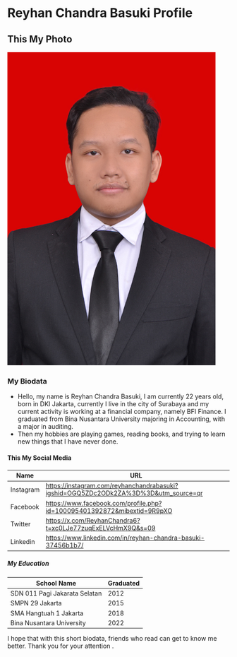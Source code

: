 # Reyhan Chandra Basuki Profile

## This My Photo
![Myphotolocal](crop.jpg)


### My Biodata

- Hello, my name is Reyhan Chandra Basuki, I am currently 22 years old, born in DKI Jakarta, currently I live in the city of Surabaya and my current activity is working at a financial company, namely BFI Finance. I graduated from Bina Nusantara University majoring in Accounting, with a major in auditing.
- Then my hobbies are playing games, reading books, and trying to learn new things that I have never done.

#### This My Social Media 
|Name        |URL                    |
|------------|-----------------------|
|Instagram   |https://instagram.com/reyhanchandrabasuki?igshid=OGQ5ZDc2ODk2ZA%3D%3D&utm_source=qr|
|Facebook    |https://www.facebook.com/profile.php?id=100095401392872&mibextid=9R9pXO|
|Twitter     |https://x.com/ReyhanChandra6?t=xc0LJe77zuqExELVcHmX9Q&s=09
|Linkedin    |https://www.linkedin.com/in/reyhan-chandra-basuki-37456b1b7/|

##### My Education

|School Name                  | Graduated|
|-----------------------------|----------|
|SDN 011 Pagi Jakarata Selatan| 2012     |
|SMPN 29 Jakarta              | 2015     |
|SMA Hangtuah 1 Jakarta       | 2018     |
|Bina Nusantara University    | 2022     |

I hope that with this short biodata, friends who read can get to know me better. Thank you for your attention .